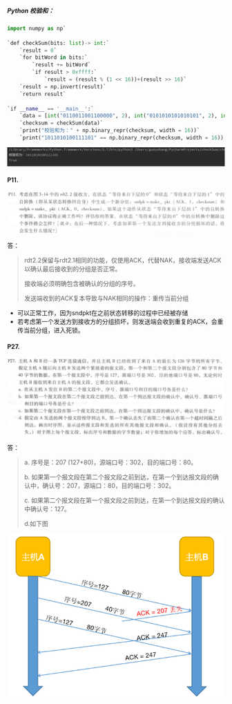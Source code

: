 ##### Python 校验和：

```python
import numpy as np`

`def checkSum(bits: list)-> int:`
    `result = 0`
    `for bitWord in bits:`
        `result += bitWord`
        `if result > 0xffff:`
            `result = (result % (1 << 16))+(result >> 16)`
    `result = np.invert(result)`
    `return result`

`if __name__ == '__main__':`
    `data = [int("0110011001100000", 2), int("0101010101010101", 2), int("1000111100001100", 2)]`
    `checksum = checkSum(data)`
    `print("校验和为：" + np.binary_repr(checksum, width = 16))`
    `print("1011010100111101" == np.binary_repr(checksum, width = 16))
```

![cS](./static/cS.png)



#### P11.

<img src="./static/p11.png" />

答：

> rdt2.2保留与rdt2.1相同的功能，仅使用ACK，代替NAK，接收端发送ACK以确认最后接收到的分组是否正常。
>
> 接收端必须明确包含被确认的分组的序号。
>
> 发送端收到的ACK复本导致与NAK相同的操作：重传当前分组



- 可以正常工作，因为sndpkt在之前状态转移的过程中已经被存储
- 若考虑第一个发送方到接收方的分组损坏，则发送端会收到重复的ACK，会重传当前分组，进入死锁。

#### P27.

<img src="./static/p27.png" />

答：

> a. 序号是：207 (127+80)，源端口号：302，目的端口号：80。
>
> b. 如果第一个报文段在第二个报文段之前到达，在第一个到达报文段的确认中，确认号：207，源端口：80，目的端口号：302。
>
> c. 如果第二个报文段在第一个报文段之前到达，在第一个到达报文段的确认中确认号：127。
>
> d.如下图



![p27](./static/p27-1.png)

